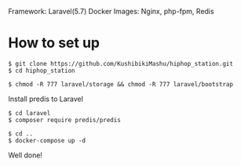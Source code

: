 Framework: Laravel(5.7)
Docker Images: Nginx, php-fpm, Redis

# How to set up

```
$ git clone https://github.com/KushibikiMashu/hiphop_station.git
$ cd hiphop_station

$ chmod -R 777 laravel/storage && chmod -R 777 laravel/bootstrap
```

Install predis to Laravel
```
$ cd laravel
$ composer require predis/predis
```

```
$ cd ..
$ docker-compose up -d
```

Well done!
